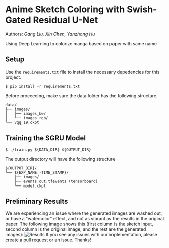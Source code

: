Anime Sketch Coloring with Swish-Gated Residual U-Net
=====================================================

Authors: _Gang Liu, Xin Chen, Yanzhong Hu_

Using Deep Learning to colorize manga based on paper with same name

Setup
-----

Use the `requirements.txt` file to install the necessary depedencies for this
project.

```
$ pip install -r requirements.txt
```

Before proceeding, make sure the data folder has the following structure.
```
data/
├── images/
│   ├── images_bw/
│   └── images_rgb/
└── vgg_19.ckpt
```

Training the SGRU Model
-----------------------

```
$ ./train.py ${DATA_DIR} ${OUTPUT_DIR}
```

The output directory will have the following structure
```
${OUTPUT_DIR}/
└── ${EXP_NAME:-TIME_STAMP}/
    ├── images/
    ├── events.out.tfevents (tensorboard)
    └── model.ckpt
```

Preliminary Results
-------------------
We are experiencing an issue where the generated images are washed out, or have a "watercolor" effect, and not as vibrant as the results in the original paper. The following image shows this (first column is the sketch input, second column is the original image, and the rest are the generated images):
![Results](https://i.imgur.com/QDhX33A.jpg)
If you see any issues with our implementation, please create a pull request or an issue. Thanks!